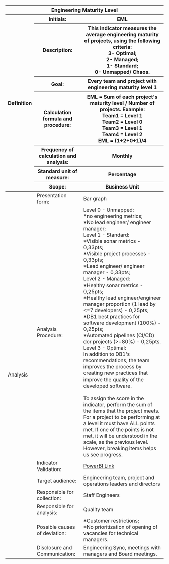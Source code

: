 <table class="tg">
<thead>
  <tr>
    <th class="tg-9wq8 color-white analise" colspan="8">Engineering Maturity Level</th>
  </tr>
  <tr>
    <th class="tg-9wq8 definicao color-black" rowspan="8">Definition </th>
    <th class="tg-0pky">Initials:</th>
    <th class="tg-0pky">EML</th>
  </tr>
  <tr>
    <th class="tg-0pky">Description:</th>
    <th class="tg-0pky">This indicator measures the average engineering maturity of projects, using the following criteria:<br/>
    3- Optimal;<br/>
    2- Managed;<br/>
    1- Standard;<br/>
    0- Unmapped/ Chaos.</th>
  </tr>
  <tr>
    <th class="tg-0pky">Goal:</th>
    <th class="tg-0pky">Every team and project with engineering maturity level 1</th>
  </tr>
  <tr>
    <th class="tg-0pky">Calculation formula and procedure:</th>
    <th class="tg-0pky">EML = Sum of each project's maturity level / Number of projects. Example:<br/>
Team1 = Level 1 <br/>
Team2 = Level 0<br/>
Team3 = Level 1<br/>
Team4 = Level 2<br/>
EML = (1+2+0+1)/4</th>
  </tr>
  <tr>
    <th class="tg-0pky">Frequency of calculation and analysis:</th>
    <th class="tg-0pky">Monthly</th>
  </tr>
  <tr>
    <th class="tg-0pky">Standard unit of measure:</th>
    <th class="tg-0pky">Percentage</th>
  </tr>
  <tr>
    <th class="tg-0pky">Scope:</th>
    <th class="tg-0pky">Business Unit</th>
  </tr>
</thead>
<tbody>
  <tr>
    <td class="tg-9wq8 analise color-black" rowspan="9">Analysis</td>
    <td class="tg-0pky">Presentation form:</td>
    <td class="tg-0pky">Bar graph</td>
  </tr>
  <tr>
    <td class="tg-0pky">Analysis Procedure:</td>
    <td class="tg-0pky">Level 0 - Unmapped:<br/>
*no engineering metrics; <br/>
*No lead engineer/ engineer manager; <br/>
Level 1 - Standard: <br/>
*Visible sonar metrics - 0,33pts; <br/>
*Visible project processes - 0,33pts;<br/>
*Lead engineer/ engineer manager - 0,33pts;<br/>
Level 2 - Managed: <br/>
*Healthy sonar metrics - 0,25pts;<br/>
*Healthy lead engineer/engineer manager proportion (1 lead by <=7 developers) - 0,25pts;<br/>
*DB1 best practices for software development (100%) - 0,25pts; <br/>
*Automated pipelines (CI/CD) dor projects (>=80%) - 0,25pts. <br/>
Level 3 - Optimal: <br/>
In addition to DB1's recommendations, the team improves the process by creating new practices that improve the quality of the developed software.
<br/><br/>
To assign the score in the indicator, perform the sum of the items that the project meets. For a project to be performing at a level it must have ALL points met. If one of the points is not met, it will be understood in the scale, as the previous level. However, breaking items helps us see progress.
</td>
  </tr>
  <tr>
    <td class="tg-0pky">Indicator Validation:</td>
    <td class="tg-0pky"> 
     <a href="https://app.powerbi.com/groups/me/reports/6b4ba5d7-1fa9-4da6-ba39-79d305cd836b/ReportSectione4359b054498a2e62570">PowerBI Link</a></td>
  </tr>
  <tr>
    <td class="tg-0pky">Target audience:</td>
    <td class="tg-0pky">Engineering team, project and operations leaders and directors</td>
  </tr>
  <tr>
    <td class="tg-0pky">Responsible for collection:</td>
    <td class="tg-0pky">Staff Engineers</td>
  </tr>
  <tr>
    <td class="tg-0pky">Responsible for analysis:</td>
    <td class="tg-0pky">Quality team</td>
  </tr>
  <tr>
    <td class="tg-0pky">Possible causes of deviation:</td>
    <td class="tg-0pky">
    *Customer restrictions;<br/>
    *No prioritization of opening of vacancies for technical managers.</td>
  </tr>
  <tr>
    <td class="tg-0pky">Disclosure and Communication:</td>
    <td class="tg-0pky">Engineering Sync, meetings with managers and Board meetings.</td>
  </tr>
</tbody>
</table>